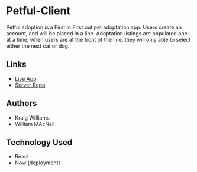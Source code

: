 # Petful-Client

Petful adoption is a First in First out pet adoptation app. Users create an account, and will be placed in a line. Adoptation listings are populated one at a time, when users are at the front of the line, they will only able to select either the next cat or dog.
## Links
 - [Live App](https://petful-pearl.now.sh/)
 - [Server Repo](https://github.com/Bilbertius/pbe) 
## Authors 
 - Kraig Williams
 - William MAcNeil

## Technology Used

 - React
 - Now (deployment)
